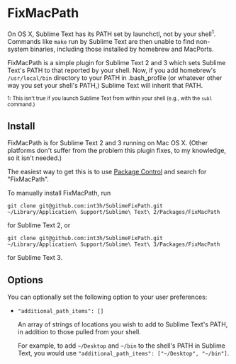 FixMacPath
==============

On OS X, Sublime Text has its PATH set by launchctl, not by your shell<sup>1</sup>. Commands like `make` run by Sublime Text are then unable to find non-system binaries, including those installed by homebrew and MacPorts.

FixMacPath is a simple plugin for Sublime Text 2 and 3 which sets Sublime Text's PATH to that reported by your shell. Now, if you add homebrew's `/usr/local/bin` directory to your PATH in .bash_profile (or whatever other way you set your shell's PATH,) Sublime Text will inherit that PATH.
  
<sup>1: This isn't true if you launch Sublime Text from within your shell (e.g., with the `subl` command.)</sup>

Install
-------

FixMacPath is for Sublime Text 2 and 3 running on Mac OS X. (Other platforms don't suffer from the problem this plugin fixes, to my knowledge, so it isn't needed.)

The easiest way to get this is to use [Package Control](http://wbond.net/sublime_packages/package_control) and search for "FixMacPath".

To manually install FixMacPath, run 

    git clone git@github.com:int3h/SublimeFixPath.git ~/Library/Application\ Support/Sublime\ Text\ 2/Packages/FixMacPath

for Sublime Text 2, or

    git clone git@github.com:int3h/SublimeFixPath.git ~/Library/Application\ Support/Sublime\ Text\ 3/Packages/FixMacPath

for Sublime Text 3.


Options
-----------

You can optionally set the following option to your user preferences:

* `"additional_path_items": []`

  An array of strings of locations you wish to add to Sublime Text's PATH, in addition to those pulled from your shell. 
  
  For example, to add `~/Desktop` and `~/bin` to the shell's PATH in Sublime Text, you would use `"additional_path_items": ["~/Desktop", "~/bin"]`.
